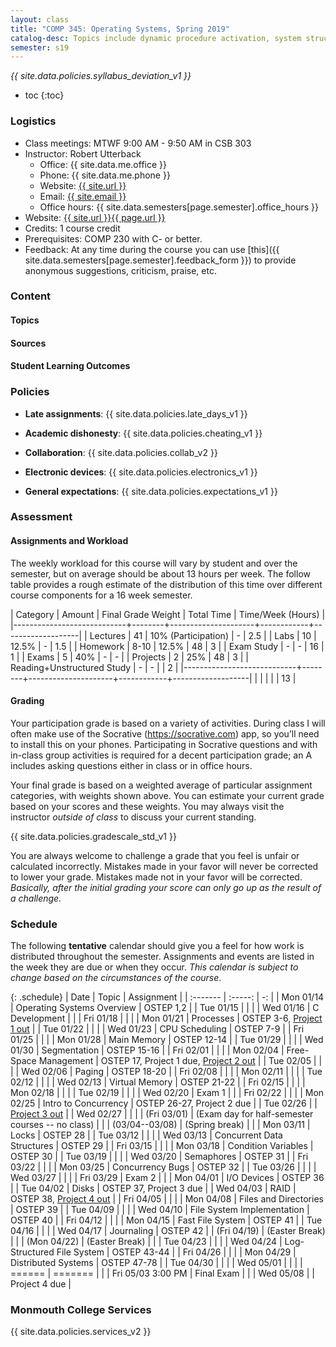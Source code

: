 ```yaml
---
layout: class
title: "COMP 345: Operating Systems, Spring 2019"
catalog-desc: Topics include dynamic procedure activation, system structure, memory management, process management, and recovery procedures.
semester: s19
---
```


*{{ site.data.policies.syllabus_deviation_v1 }}*

* toc
{:toc}

### Logistics

* Class meetings: MTWF 9:00 AM - 9:50 AM in CSB 303
* Instructor: Robert Utterback
  * Office: {{ site.data.me.office }}
  * Phone: {{ site.data.me.phone }}
  * Website: <a href="{{ site.url }}">{{ site.url }}</a>
  * Email: <a href="mailto:{{ site.email }}">{{ site.email }}</a>
  * Office hours: {{ site.data.semesters[page.semester].office_hours }}
* Website: <a href="{{ site.url }}{{ page.url }}">{{ site.url }}{{ page.url }}</a>
* Credits: 1 course credit
* Prerequisites: COMP 230 with C- or better.
* Feedback: At any time during the course you can use
  [this]({{ site.data.semesters[page.semester].feedback_form }}) to provide
  anonymous suggestions, criticism, praise, etc.

### Content

#### Topics

#### Sources

#### Student Learning Outcomes

### Policies

* **Late assignments**: {{ site.data.policies.late_days_v1 }}

* **Academic dishonesty**: {{ site.data.policies.cheating_v1 }}

* **Collaboration**: {{ site.data.policies.collab_v2 }}

* **Electronic devices**: {{ site.data.policies.electronics_v1 }}

* **General expectations**: {{ site.data.policies.expectations_v1 }}

### Assessment

#### Assignments and Workload

The weekly workload for this course will vary by student and over the
semester, but on average should be about 13 hours per week. The follow
table provides a rough estimate of the distribution of this time over
different course components for a 16 week semester.

| Category                   | Amount |  Final Grade Weight | Total Time | Time/Week (Hours) |
|----------------------------+--------+---------------------+------------+-------------------|
| Lectures                   |     41 | 10% (Participation) | -          |               2.5 |
| Labs                       |     10 |               12.5% | -          |               1.5 |
| Homework                   |   8-10 |               12.5% | 48         |                 3 |
| Exam Study                 |      - |                   - | 16         |                 1 |
| Exams                      |      5 |                 40% | -          |                 - |
| Projects                   |      2 |                 25% | 48         |                 3 |
| Reading+Unstructured Study |      - |                   - |            |                 2 |
|----------------------------+--------+---------------------+------------+-------------------|
|                            |        |                     |            |                13 |

#### Grading

Your participation grade is based on a variety of activities. During
class I will often make use of the Socrative (https://socrative.com)
app, so you’ll need to install this on your phones. Participating in
Socrative questions and with in-class group activities is required for
a decent participation grade; an A includes asking questions either in
class or in office hours.

Your final grade is based on a weighted average of particular
assignment categories, with weights shown above. You can estimate your
current grade based on your scores and these weights. You may always
visit the instructor *outside of class* to discuss your current
standing.

{{ site.data.policies.gradescale_std_v1 }}

You are always welcome to challenge a grade that you feel is unfair or
calculated incorrectly. Mistakes made in your favor will never be
corrected to lower your grade. Mistakes made not in your favor will be
corrected. *Basically, after the initial grading your score can only
go up as the result of a challenge.*

### Schedule
The following **tentative** calendar should give you a feel for how
work is distributed throughout the semester. Assignments and events
are listed in the week they are due or when they occur. *This calendar
is subject to change based on the circumstances of the course*.

<!-- (let* ((start-date (org-read-date nil nil "2018-01-15")) -->
<!--        (end-date (org-read-date nil nil "2018-05-02")) -->
<!--        (days (list "Mon" "Tue" "Wed" "Fri")) -->
<!--        (current start-date)) -->
<!--   (while (string< current end-date) -->
<!--     (let* ((time (org-time-string-to-time current)) -->
<!--            (day (format-time-string "%a" time))) -->
<!--       (if (member day days) -->
<!--           (princ (concat (format-time-string "%a %m/%d" time) "\n")))) -->
<!--     (setq current (org-read-date nil nil "++1" nil (org-time-string-to-time current))))) -->

{: .schedule}
| Date              | Topic                                            | Assignment                                          |
| :-------          | :-----:                                          | -:                                                  |
| Mon 01/14         | Operating Systems Overview                       | OSTEP 1,2                                           |
| Tue 01/15         |                                                  |                                                     |
| Wed 01/16         | C Development                                    |                                                     |
| Fri 01/18         |                                                  |                                                     |
| Mon 01/21         | Processes                                        | OSTEP 3-6, [Project 1 out](proj1.pdf)               |
| Tue 01/22         |                                                  |                                                     |
| Wed 01/23         | CPU Scheduling                                   | OSTEP 7-9                                           |
| Fri 01/25         |                                                  |                                                     |
| Mon 01/28         | Main Memory                                      | OSTEP 12-14                                         |
| Tue 01/29         |                                                  |                                                     |
| Wed 01/30         | Segmentation                                     | OSTEP 15-16                                         |
| Fri 02/01         |                                                  |                                                     |
| Mon 02/04         | Free-Space Management                            | OSTEP 17, Project 1 due, [Project 2 out](proj2.pdf) |
| Tue 02/05         |                                                  |                                                     |
| Wed 02/06         | Paging                                           | OSTEP 18-20                                         |
| Fri 02/08         |                                                  |                                                     |
| Mon 02/11         |                                                  |                                                     |
| Tue 02/12         |                                                  |                                                     |
| Wed 02/13         | Virtual Memory                                   | OSTEP 21-22                                         |
| Fri 02/15         |                                                  |                                                     |
| Mon 02/18         |                                                  |                                                     |
| Tue 02/19         |                                                  |                                                     |
| Wed 02/20         | Exam 1                                           |                                                     |
| Fri 02/22         |                                                  |                                                     |
| Mon 02/25         | Intro to Concurrency                             | OSTEP 26-27, Project 2 due                          |
| Tue 02/26         |                                                  | [Project 3 out](proj3.pdf)                          |
| Wed 02/27         |                                                  |                                                     |
| (Fri 03/01)       | (Exam day for half-semester courses -- no class) |                                                     |
| (03/04--03/08)    | (Spring break)                                   |                                                     |
| Mon 03/11         | Locks                                            | OSTEP 28                                            |
| Tue 03/12         |                                                  |                                                     |
| Wed 03/13         | Concurrent Data Structures                       | OSTEP 29                                            |
| Fri 03/15         |                                                  |                                                     |
| Mon 03/18         | Condition Variables                              | OSTEP 30                                            |
| Tue 03/19         |                                                  |                                                     |
| Wed 03/20         | Semaphores                                       | OSTEP 31                                            |
| Fri 03/22         |                                                  |                                                     |
| Mon 03/25         | Concurrency Bugs                                 | OSTEP 32                                            |
| Tue 03/26         |                                                  |                                                     |
| Wed 03/27         |                                                  |                                                     |
| Fri 03/29         | Exam 2                                           |                                                     |
| Mon 04/01         | I/O Devices                                      | OSTEP 36                                            |
| Tue 04/02         | Disks                                            | OSTEP 37, Project 3 due                             |
| Wed 04/03         | RAID                                             | OSTEP 38, [Project 4 out](proj4.pdf)                |
| Fri 04/05         |                                                  |                                                     |
| Mon 04/08         | Files and Directories                            | OSTEP 39                                            |
| Tue 04/09         |                                                  |                                                     |
| Wed 04/10         | File System Implementation                       | OSTEP 40                                            |
| Fri 04/12         |                                                  |                                                     |
| Mon 04/15         | Fast File System                                 | OSTEP 41                                            |
| Tue 04/16         |                                                  |                                                     |
| Wed 04/17         | Journaling                                       | OSTEP 42                                            |
| (Fri 04/19)       | (Easter Break)                                   |                                                     |
| (Mon 04/22)       | (Easter Break)                                   |                                                     |
| Tue 04/23         |                                                  |                                                     |
| Wed 04/24         | Log-Structured File System                       | OSTEP 43-44                                         |
| Fri 04/26         |                                                  |                                                     |
| Mon 04/29         | Distributed Systems                              | OSTEP 47-78                                         |
| Tue 04/30         |                                                  |                                                     |
| Wed 05/01         |                                                  |                                                     |
| ======            | =======                                          |                                                     |
| Fri 05/03 3:00 PM | Final Exam                                       |                                                     |
| Wed 05/08         |                                                  | Project 4 due                                       |

### Monmouth College Services

{{ site.data.policies.services_v2 }}

<!-- Local Variables: -->
<!-- eval: (orgtbl-mode) -->
<!-- End: -->
